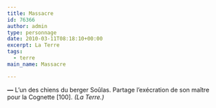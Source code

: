 ```yaml
---
title: Massacre
id: 76366
author: admin
type: personnage
date: 2010-03-11T08:18:10+00:00
excerpt: La Terre
tags:
  - terre
main_name: Massacre

---
```

**—** L’un des chiens du berger Soûlas. Partage l’exécration de son maître pour la Cognette [100]. _(La Terre.)_